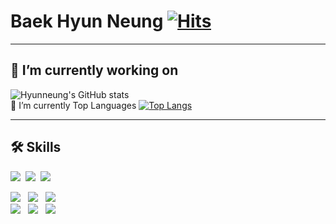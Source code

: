 # Baek Hyun Neung [![Hits](https://hits.seeyoufarm.com/api/count/incr/badge.svg?url=https%3A%2F%2Fgithub.com%2FHyunneung&count_bg=%239073DC&title_bg=%23555555&icon=&icon_color=%23E7E7E7&title=hits&edge_flat=false)](https://hits.seeyoufarm.com)


---
## 🔭 I’m currently working on
![Hyunneung's GitHub stats](https://github-readme-stats.vercel.app/api?username=Hyunneung&theme=buefy&show_icons=true)
<br>
💪 I’m currently Top Languages
[![Top Langs](https://github-readme-stats.vercel.app/api/top-langs/?username=Hyunneung&layout=compact)](https://github.com/anuraghazra/github-readme-stats)


---
## 🛠 Skills
<!-- 백엔드 -->
<img src="https://img.shields.io/badge/java-007396?style=for-the-badge&logo=java&logoColor=white">&nbsp;&nbsp;<img src="https://img.shields.io/badge/spring-6DB33F?style=for-the-badge&logo=spring&logoColor=white">&nbsp;&nbsp;<img src="https://img.shields.io/badge/oracle-F80000?style=for-the-badge&logo=oracle&logoColor=white"> 
<br>
<!-- 프론트엔드 -->
<img src="https://img.shields.io/badge/html5-E34F26?style=for-the-badge&logo=html5&logoColor=white">&nbsp;&nbsp;&nbsp;<img src="https://img.shields.io/badge/css-1572B6?style=for-the-badge&logo=css3&logoColor=white">&nbsp;&nbsp;&nbsp;<img src="https://img.shields.io/badge/bootstrap-7952B3?style=for-the-badge&logo=bootstrap&logoColor=white">
<br>
<img src="https://img.shields.io/badge/javascript-F7DF1E?style=for-the-badge&logo=javascript&logoColor=black">&nbsp;&nbsp;&nbsp;<img src="https://img.shields.io/badge/jquery-0769AD?style=for-the-badge&logo=jquery&logoColor=white">&nbsp;&nbsp;&nbsp;<img src="https://img.shields.io/badge/vue.js-4FC08D?style=for-the-badge&logo=vue.js&logoColor=white"> 


<!--
**Hyunneung/Hyunneung** is a ✨ _special_ ✨ repository because its `README.md` (this file) appears on your GitHub profile.

Here are some ideas to get you started:

- 🔭 I’m currently working on ...
- 🌱 I’m currently learning ...
- 👯 I’m looking to collaborate on ...
- 🤔 I’m looking for help with ...
- 💬 Ask me about ...
- 📫 How to reach me: ...
- 😄 Pronouns: ...
- ⚡ Fun fact: ...
-->
